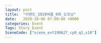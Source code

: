 ```yaml
---
layout: post
title:  "이벤트_2019여름_0화_오프닝"
date:   2020-10-06 07:00:00 +0000
categories: Event
Tags: Story Event
SceneCode: ["scene_evt190627_cp0_q1_s10"]
---
```


